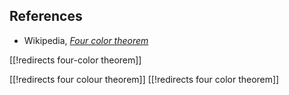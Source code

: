 

## References

* Wikipedia, _[Four color theorem](https://en.wikipedia.org/wiki/Four_color_theorem)_

[[!redirects four-color theorem]]

[[!redirects four colour theorem]]
[[!redirects four color theorem]]
